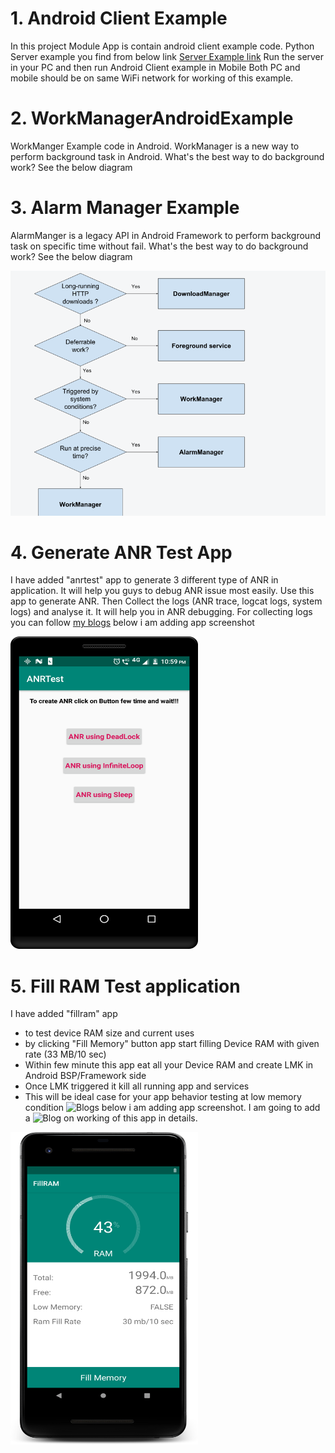 # 1. Android Client Example 
In this project Module App is contain android client example code. 
Python Server example you find from below link 
[Server Example link](https://github.com/Saurabh-12/Python_Learning/blob/master/ServerExample.py)
Run the server in your PC and then run Android Client example in Mobile
Both PC and mobile should be on same WiFi network for working of this example. 

# 2. WorkManagerAndroidExample
WorkManger Example code in Android. WorkManager is a new way to perform background task in Android.
What's the best way to do background work? See the below diagram 

# 3. Alarm Manager Example 
AlarmManger is a legacy API in Android Framework to perform background task on specific time without fail.
What's the best way to do background work? See the below diagram 

![Background Work](https://github.com/Saurabh-12/WorkManagerAndroidExample/blob/master/back_ground.png)
  
 
# 4. Generate ANR Test App
I have added "anrtest" app to generate 3 different type of ANR in application. It will help you guys to debug ANR issue most easily. 
Use this app to generate ANR. Then Collect the logs (ANR trace, logcat logs, system logs) and analyse it. It will help you in ANR
debugging. For collecting logs you can follow [my blogs](http://saurabhsharma123k.blogspot.com/2018/03/know-android-logs-analysis.html)
below i am adding app screenshot

<a href="https://github.com/Saurabh-12/WorkManagerAndroidExample/blob/master/anr_test_app.png">
<img src="https://github.com/Saurabh-12/WorkManagerAndroidExample/blob/master/anr_test_app.png" height="500" width="300" ></a>

# 5. Fill RAM Test application
I have added "fillram" app
   - to test device RAM size and current uses
   - by clicking "Fill Memory" button app start filling Device RAM with given rate (33 MB/10 sec)
   - Within few minute this app eat all your Device RAM and create LMK in Android BSP/Framework side
   - Once LMK triggered it kill all running app and services
   - This will be ideal case for your app behavior testing at low memory condition
   ![Blogs](http://saurabhsharma123k.blogspot.com/)
 below i am adding app screenshot. I am going to add a ![Blog](http://saurabhsharma123k.blogspot.com/) on working of this app in details.
 <a href="https://github.com/Saurabh-12/WorkManagerAndroidExample/blob/master/fill_ram_app.png">
 <img src="https://github.com/Saurabh-12/WorkManagerAndroidExample/blob/master/fill_ram_app.png" height="500" width="300" ></a>









